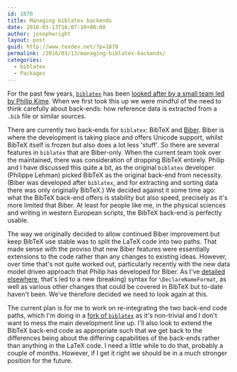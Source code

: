 ```yaml
---
id: 1870
title: Managing biblatex backends
date: 2016-03-13T16:07:10+00:00
author: josephwright
layout: post
guid: http://www.texdev.net/?p=1870
permalink: /2016/03/13/managing-biblatex-backends/
categories:
  - biblatex
  - Packages
---
```

For the past few years, [`biblatex`](http://ctan.org/pkg/biblatex) has been [looked after by a small team led by Philip Kime](http://www.texdev.net/2012/04/23/biblatex-a-team-to-continue-the-work/). When we first took this up we were mindful of the need to think carefully about back-ends: how reference data is extracted from a `.bib` file or similar sources.

There are currently two back-ends for `biblatex`: BibTeX and [Biber](http://biblatex-biber.sourceforge.net/). Biber is where the development is taking place and offers Unicode support, whilst BibTeX itself is frozen but also does a lot less 'stuff'. So there are several features in `biblatex` that are Biber-only. When the current team took over the maintained, there was consideration of dropping BibTeX entirely. Philip and I have discussed this quite a bit, as the original `biblatex` developer (Philippe Lehman) picked BibTeX as the original back-end from necessity. (Biber was developed after `biblatex`, and for extracting and sorting data there was only originally BibTeX.) We decided against it some time ago: what the BibTeX back-end offers is stability but also speed, precisely as it's more limited that Biber. At least for people like me, in the physical sciences and writing in western European scripts, the BibTeX back-end is perfectly usable.

The way we originally decided to allow continued Biber improvement but keep BibTeX use stable was to split the LaTeX code into two paths. That made sense with the proviso that new Biber features were essentially extensions to the code rather than any changes to existing ideas. However, over time that's not quite worked out, particularly recently with the new data model driven approach that Philip has developed for Biber. As I've [detailed elsewhere](http://www.texdev.net/2016/03/13/biblatex-a-new-syntax-for-declarenameformat/), that's led to a new (breaking) syntax for `\DeclareNameFormat`, as well as various other changes that could be covered in BibTeX but to-date haven't been. We've therefore decided we need to look again at this.

The current plan is for me to work on re-integrating the two back-end code paths, which I'm doing in a [fork of `biblatex`](https://github.com/plk/biblatex) as it's non-trivial and I don't want to mess the main development line up. I'll also look to extend the BibTeX back-end code as appropriate such that we get back to the differences being about the differing capabilities of the back-ends rather than anything in the LaTeX code. I need a little while to do that, probably a couple of months. However, if I get it right we should be in a much stronger position for the future.
